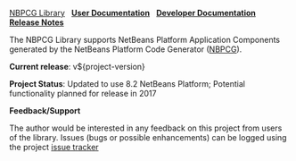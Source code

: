 [NBPCG Library](index.md)&nbsp;&nbsp;
[**User Documentation**](user.html)&nbsp;&nbsp;
[**Developer Documentation**](developer.html)&nbsp;&nbsp;
[**Release Notes**](release.html)

The NBPCG Library supports NetBeans Platform Application Components
generated by the NetBeans Platform Code Generator
([NBPCG](https://www.theretiredprogrammer.uk/nbpcg)).

**Current release**: v${project-version}
                                    
**Project Status**: Updated to use 8.2 NetBeans Platform; Potential functionality planned for release in 2017
      
**Feedback/Support**

The author would be interested in any feedback on this project
from users of the library.  Issues (bugs or possible
enhancements) can be logged using the project
[issue tracker](https://github.com/Richard-Linsdale/nbpcglibrary/issues)
